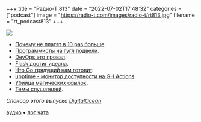 +++
title = "Радио-Т 813"
date = "2022-07-02T17:48:32"
categories = ["podcast"]
image = "https://radio-t.com/images/radio-t/rt813.jpg"
filename = "rt_podcast813"
+++

![](https://radio-t.com/images/radio-t/rt813.jpg)

- [Почему не платят в 10 раз больше](https://www.johndcook.com/blog/2009/12/23/why-programmers-are-not-paid-in-proportion-to-their-productivity/).
- [Программисты на гугл подвели](https://pvs-studio.com/en/blog/posts/0952/).
- [DevOps это провал](https://leebriggs.co.uk/blog/2022/06/21/devops-is-a-failure).
- [Flask достиг идеала](https://news.ycombinator.com/item?id=31953470).
- [Что Go грядущий нам готовит](https://habr.com/ru/company/ozontech/blog/674190/).
- [upptime - монитор доступности на GH Actions](https://github.com/upptime/upptime).
- [Убийца магических ссылок](https://medium.com/@ryanbadger/magic-links-can-end-up-in-bing-search-results-rendering-them-useless-37def0fae994).
- [Темы слушателей](https://radio-t.com/p/2022/06/29/prep-813/).

*Спонсор этого выпуска [DigitalOcean](https://do.co/radiot)*


[аудио](https://cdn.radio-t.com/rt_podcast813.mp3) • [лог чата](https://chat.radio-t.com/logs/radio-t-813.html)
<audio src="https://cdn.radio-t.com/rt_podcast813.mp3" preload="none"></audio>
